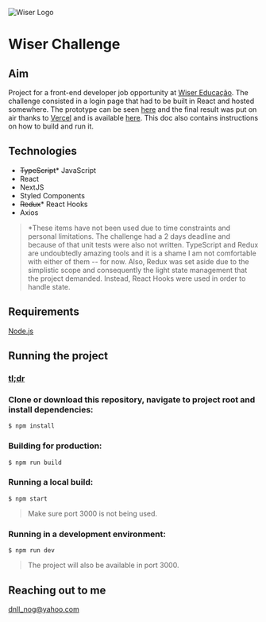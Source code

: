![Wiser Logo](https://media-exp1.licdn.com/dms/image/C560BAQGEXp_BWe2Q-A/company-logo_200_200/0/1585938191467?e=2159024400&v=beta&t=Oj_5MoTZiiaBpjH3RKazxUx3hE0C3CEe7-Myl2sizaU)
# Wiser Challenge
## Aim
Project for a front-end developer job opportunity at [Wiser Educação](https://wisereducacao.com/). The challenge consisted in a login page that had to be built in React and hosted somewhere. The prototype can be seen [here](https://www.figma.com/file/zC98pMR61WhKX5joTKTMr6/Teste-Wiser?node-id=3%3A4) and the final result was put on air thanks to [Vercel](https://vercel.com/) and is available [here](https://wiser-challenge-psi.vercel.app/). This doc also contains instructions on how to build and run it.
## Technologies
* <s>TypeScript</s>* JavaScript
* React
* NextJS
* Styled Components
* <s>Redux</s>* React Hooks
* Axios

> *These items have not been used due to time constraints and personal limitations. The challenge had a 2 days deadline and because of that unit tests were also not written. TypeScript and Redux are undoubtedly amazing tools and it is a shame I am not comfortable with either of them -- for now. Also, Redux was set aside due to the simplistic scope and consequently the light state management that the project demanded. Instead, React Hooks were used in order to handle state.
## Requirements
[Node.js](https://nodejs.org/en/)
## Running the project
### [tl;dr](https://wiser-challenge-psi.vercel.app/)
### Clone or download this repository, navigate to project root and install dependencies:
```$ npm install```
### Building for production:
```$ npm run build```
### Running a local build:
```$ npm start```


> Make sure port 3000 is not being used.
### Running in a development environment:
```$ npm run dev```

> The project will also be available in port 3000.
## Reaching out to me
dnll_nog@yahoo.com
